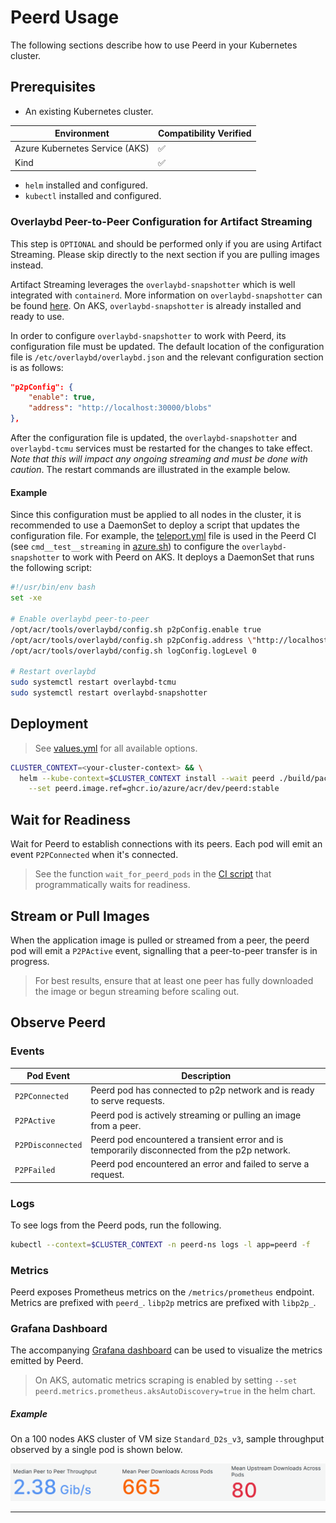 # Peerd Usage

The following sections describe how to use Peerd in your Kubernetes cluster.

## Prerequisites

- An existing Kubernetes cluster.

| Environment                    | Compatibility Verified |
| ------------------------------ | ---------------------- |
| Azure Kubernetes Service (AKS) | :white_check_mark:     |
| Kind                           | :white_check_mark:     |

- `helm` installed and configured.
- `kubectl` installed and configured.

### Overlaybd Peer-to-Peer Configuration for Artifact Streaming

This step is `OPTIONAL` and should be performed only if you are using Artifact Streaming. Please skip directly to the next
section if you are pulling images instead.

Artifact Streaming leverages the `overlaybd-snapshotter` which is well integrated with `containerd`. More information on
`overlaybd-snapshotter` can be found [here](overlaybd-snapshotter). On AKS, `overlaybd-snapshotter` is already installed
and ready to use.

In order to configure `overlaybd-snapshotter` to work with Peerd, its configuration file must be updated. The default
location of the configuration file is `/etc/overlaybd/overlaybd.json` and the relevant configuration section is as follows:

```json
"p2pConfig": {
    "enable": true,
    "address": "http://localhost:30000/blobs"
},
```

After the configuration file is updated, the `overlaybd-snapshotter` and `overlaybd-tcmu` services must be restarted for
the changes to take effect. *Note that this will impact any ongoing streaming and must be done with caution*. The restart
commands are illustrated in the example below.

#### Example

Since this configuration must be applied to all nodes in the cluster, it is recommended to use a DaemonSet to deploy a
script that updates the configuration file. For example, the [teleport.yml] file is used in the Peerd CI (see `cmd__test__streaming`
in [azure.sh]) to configure the `overlaybd-snapshotter` to work with Peerd on AKS. It deploys a DaemonSet that runs the
following script:

```bash
#!/usr/bin/env bash
set -xe

# Enable overlaybd peer-to-peer
/opt/acr/tools/overlaybd/config.sh p2pConfig.enable true
/opt/acr/tools/overlaybd/config.sh p2pConfig.address \"http://localhost:30000/blobs\"  
/opt/acr/tools/overlaybd/config.sh logConfig.logLevel 0

# Restart overlaybd
sudo systemctl restart overlaybd-tcmu
sudo systemctl restart overlaybd-snapshotter
```

## Deployment

> See [values.yml] for all available options.

```bash
CLUSTER_CONTEXT=<your-cluster-context> && \
  helm --kube-context=$CLUSTER_CONTEXT install --wait peerd ./build/package/peerd-helm \
    --set peerd.image.ref=ghcr.io/azure/acr/dev/peerd:stable
```

## Wait for Readiness

Wait for Peerd to establish connections with its peers. Each pod will emit an event `P2PConnected` when it's connected.

> See the function `wait_for_peerd_pods` in the [CI script][ci-script-readiness] that programmatically waits for readiness.

## Stream or Pull Images

When the application image is pulled or streamed from a peer, the peerd pod will emit a `P2PActive` event, signalling that
a peer-to-peer transfer is in progress.

> For best results, ensure that at least one peer has fully downloaded the image or begun streaming before scaling out.
## Observe Peerd

### Events

| Pod Event         | Description                                                                                   |
| ----------------- | --------------------------------------------------------------------------------------------- |
| `P2PConnected`    | Peerd pod has connected to p2p network and is ready to serve requests.                        |
| `P2PActive`       | Peerd pod is actively streaming or pulling an image from a peer.                              |
| `P2PDisconnected` | Peerd pod encountered a transient error and is temporarily disconnected from the p2p network. |
| `P2PFailed`       | Peerd pod encountered an error and failed to serve a request.                                 |

### Logs

To see logs from the Peerd pods, run the following.

```bash
kubectl --context=$CLUSTER_CONTEXT -n peerd-ns logs -l app=peerd -f
```

### Metrics

Peerd exposes Prometheus metrics on the `/metrics/prometheus` endpoint. Metrics are prefixed with `peerd_`. `libp2p` metrics
are prefixed with `libp2p_`.

### Grafana Dashboard

The accompanying [Grafana dashboard] can be used to visualize the metrics emitted by Peerd.

> On AKS, automatic metrics scraping is enabled by setting `--set peerd.metrics.prometheus.aksAutoDiscovery=true` in the
> helm chart.

##### Example

On a 100 nodes AKS cluster of VM size `Standard_D2s_v3`, sample throughput observed by a single pod is shown below.

<img src="../assets/images/peer-metrics.png" alt="peer metrics" width="1000">

---

[azure.sh]: ../build/ci/scripts/azure.sh
[ci-script-readiness]: ../build/ci/scripts/azure.sh
[Grafana dashboard]: ../build/package/peerd-grafana/dashboard.json
[overlaybd-snapshotter]: https://github.com/containerd/accelerated-container-image?tab=readme-ov-file#components
[teleport.yml]: ../build/ci/k8s/teleport.yml
[values.yml]: ../build/package/peerd-helm/values.yaml